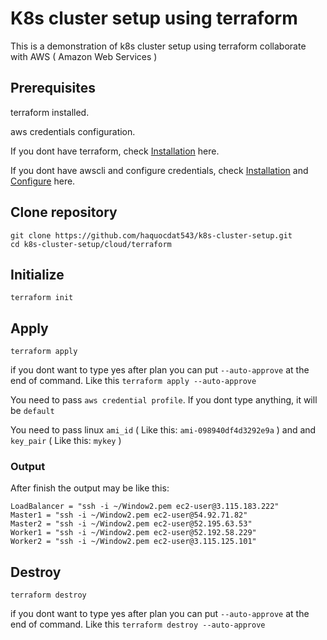 # K8s cluster setup using terraform
This is a demonstration of k8s cluster setup using terraform collaborate with AWS ( Amazon Web Services )
## Prerequisites
terraform installed.

aws credentials configuration.

If you dont have terraform, check [Installation](https://developer.hashicorp.com/terraform/tutorials/aws-get-started/install-cli) here.

If you dont have awscli and configure credentials, check [Installation](https://docs.aws.amazon.com/cli/latest/userguide/getting-started-install.html) and [Configure](https://docs.aws.amazon.com/cli/latest/reference/configure/) here.
## Clone repository
```
git clone https://github.com/haquocdat543/k8s-cluster-setup.git
cd k8s-cluster-setup/cloud/terraform
```

## Initialize
```
terraform init
```
## Apply
```
terraform apply
```
if you dont want to type yes after plan you can put `--auto-approve` at the end of command. Like this `terraform apply --auto-approve`

You need to pass `aws credential profile`. If you dont type anything, it will be `default`

You need to pass linux `ami_id` ( Like this: `ami-098940df4d3292e9a` ) and and `key_pair` ( Like this: `mykey` )
### Output
After finish the output may be like this:
```
LoadBalancer = "ssh -i ~/Window2.pem ec2-user@3.115.183.222"
Master1 = "ssh -i ~/Window2.pem ec2-user@54.92.71.82"
Master2 = "ssh -i ~/Window2.pem ec2-user@52.195.63.53"
Worker1 = "ssh -i ~/Window2.pem ec2-user@52.192.58.229"
Worker2 = "ssh -i ~/Window2.pem ec2-user@3.115.125.101"
```


## Destroy
```
terraform destroy
```
if you dont want to type yes after plan you can put `--auto-approve` at the end of command. Like this `terraform destroy --auto-approve`

